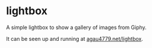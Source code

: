# lightbox
A simple lightbox to show a gallery of images from Giphy.

It can be seen up and running at [agau4779.net/lightbox](http://agau4779.net/lightbox).
